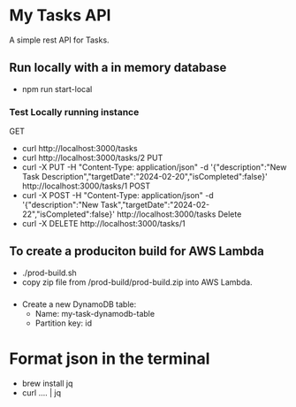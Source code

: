 # My Tasks API

A simple rest API for Tasks.

## Run locally with a in memory database
- npm run start-local

### Test Locally running instance
GET
- curl http://localhost:3000/tasks
- curl http://localhost:3000/tasks/2
PUT
- curl -X PUT -H "Content-Type: application/json" -d '{"description":"New Task Description","targetDate":"2024-02-20","isCompleted":false}' http://localhost:3000/tasks/1
POST
- curl -X POST -H "Content-Type: application/json" -d '{"description":"New Task","targetDate":"2024-02-22","isCompleted":false}' http://localhost:3000/tasks
Delete
- curl -X DELETE http://localhost:3000/tasks/1

## To create a produciton build for AWS Lambda
- ./prod-build.sh
- copy zip file from /prod-build/prod-build.zip into AWS Lambda.

###
- Create a new DynamoDB table:
  - Name: my-task-dynamodb-table
  - Partition key: id

# Format json in the terminal
- brew install jq
- curl .... | jq

